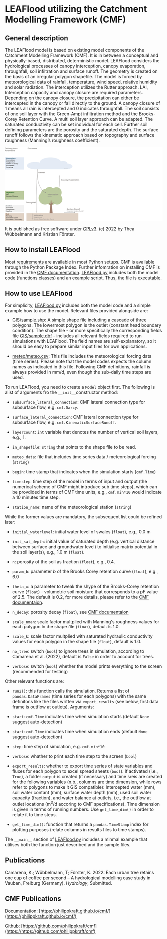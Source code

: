 # LEAFlood utilizing the Catchment Modelling Framework (CMF)

## General description

The LEAFlood model is based on existing model components of the Catchment Modelling Framework (CMF). It is in between a conceptual and physically-based, distributed, deterministic model.
LEAFlood considers the hydrological processes of canopy interception, canopy evaporation, throughfall, soil infiltration and surface runoff. The geometry is created on the basis of an irregular polygon shapefile. The model is forced by meteorological data of rainfall, temperature, wind speed, relative humidity and solar radiation. 
The interception utilizes the Rutter approach. LAI, Interception capacity and canopy closure are required parameters. Depending on the canopy closure, the precipitation can either be intercepted in the canopy or fall directly to the ground. A canopy closure of 1 means all rain is intercepted and 0 indicates throughfall. The soil consists of one soil layer with the Green-Ampt infiltration method and the Brooks-Corey Retention Curve. A multi soil layer approach can be adapted. The saturated conductivity can be set individual for each cell. Further soil defining parameters are the porosity and the saturated depth. The surface runoff follows the kinematic approach based on topography and surface roughness (Manning’s roughness coefficient).

![Overwiev](images/LEAFlood_Processes.png)

It is published as free software under [GPLv3](http://www.gnu.org/licenses/gpl.html). (c) 2022 by Thea Wübbelmann and Kristian Förster.

## How to install LEAFlood
Most [requirements](requirements.txt) are available in most Python setups. CMF is available through the Python Package Index. Further infomration on installing CMF is provided in the [CMF documentation](https://philippkraft.github.io/cmf/cmf_install.html). [LEAFlood.py](LEAFlood.py) includes both the model code (functions classes) and an example script. Thus, the file is executable.

## How to use LEAFlood
For simplicity, [LEAFlood.py](LEAFlood.py) includes both the model code and a simple example how to use the model. Relevant files provided alongside are:

* [GIS/sample.shp](GIS/sample.shp): A simple shape file including a cascade of three polygons. The lowermost polygon is the outlet (constant head boundary condition). The shape file - or more specifically the corresponding fields file [GIS/sample.dbf](GIS/sample.dbf) - includes all relevant fields required to run simulations with LEAFlood. The field names are self-explanatory, so it should be easy to prepare similar input files for own applications.

* [meteo/meteo.csv](meteo/meteo.csv): This file includes the meteorological forcing data (time series). Please note that the model codes expects the column names as indicated in this file. Following CMF definitions, rainfall is always provided in mm/d, even though the sub-daily time steps are used.

To run LEAFlood, you need to create a `Model` object first. The following is alist of arguments fro the `__init__`constructor method:

* `subsurface_lateral_connection`: CMF lateral connection type for subsurface flow, e.g. `cmf.Darcy`.

* `surface_lateral_connection`: CMF lateral connection type for subsurface flow, e.g. `cmf.KinematicSurfaceRunoff`.

* `layercount`: `int` variable that denotes the number of vertical soil layers, e.g., 1.

* `in_shapefile`: `string` that points to the shape file to be read.

* `meteo_data`: file that includes time series data / meteorological forcing (`string`)

* `begin`: time stamp that indicates when the simulation starts (`cmf.Time`)

* `timestep`: time step of the model in terms of input and output (the numerical scheme of CMF might introduce sub time steps), which can be provdided in terms of CMF time units, e.g., `cmf.min*10` would indicate a 10 minutes time step.

* `station_name`: name of the meteorological station (`string`)

While the former values are mandatory, the subsequent list could be refined later:

* `initial_waterlevel`: initial water level of swales (`float`), e.g., 0.0 m

* `init_sat_depth`: initial value of saturated depth (e.g. vertical distance between surface and groundwater level) to initialise matrix potential in the soil layer(s), e.g., 1.0 m (`float`).

* `n`: porosity of the soil as fraction (`float`), e.g., 0.4.

* `param_b`: parameter *b* of the Brooks Corey retention curve (`float`), e.g., 6.0

*  `theta_x`: a parameter to tweak the shype of the Brooks-Corey retention curve (`float`) - volumetric soil moisture that corresponds to a pF value of 2.5. The default is 0.2, for more details, please refer to the [CMF documentaion](https://philippkraft.github.io/cmf/classcmf_1_1upslope_1_1_brooks_corey_retention_curve.html).

* `n_decay`: porosity decay (`float`), see [CMF documentaion](https://philippkraft.github.io/cmf/classcmf_1_1upslope_1_1_brooks_corey_retention_curve.html)

* `scale_nman`: scale factor multplied with Manning's roughness values for each polygon in the shape file (`float`), default is 1.0.

* `scale_k`: scale factor multplied with saturated hydraulic conductivity values for each polygon in the shape file (`float`), default is 1.0.

* `no_tree`: switch (`bool`) to ignore trees in simulation, according to Camarena et al. (2022), default is `False` in order to account for trees.

* `verbose`: switch (`bool`) whether the model prints everything to the screen (recommended for testing)

Other relevant functions are:

* `run2()`: this function calls the simulation. Returns a list of `pandas.DataFrames` (time series for each polygons) with the same definitons like the files written via `export_results` (see below, first data frame is outflow at outlets). Arguments:

 * `start`: `cmf.Time` indicates time when simulation starts (default `None` suggest auto-detection)

 * `start`: `cmf.Time` indicates time when simulation ends (default `None` suggest auto-detection)

 * `step`: time step of simulation, e.g. `cmf.min*10`

 * `verbose`: whather to print each time step to the screen (`bool`)

 * `export_results`: whether to export time series of state variables and fluxes for each polygon to excel spread sheets (`bool`). If activated (i.e., `True`), a folder `output` is created (if necessary) and time sreis are created for the following variables (n.b., columns are time dimension, while rows refer to polygons to make it GIS compatible): Intercepted water (mm), soil water contant (mm), surface water depth (mm), used soil water capacity (fraction), and water balance at outlets, i.e., the outflow at outlet locations (m<sup>3</sup>/d accoring to CMF specifications). Time dimension is given in terms of running numbers. Use `get_time_dim()` in order to relate it to time steps. 

* `get_time_dim()`: function that returns a `pandas.TimeStamp` index for plotting purposes (relate columns in results files to time stamps).

The `__main__` section of [LEAFlood.py](LEAFlood.py) includes a minmal example that utilises both the function just described and the sample files.

## Publications
Camarena, K.; Wübbelmann, T; Förster, K. 2022: Each urban tree retains one cup of coffee per second – A hydrological modelling case study in Vauban, Freiburg (Germany). *Hydrology*, Submitted.

## CMF Publications
Documentation: [https://philippkraft.github.io/cmf/](https://philippkraft.github.io/cmf/)

Github: [https://github.com/philippkraft/cmf](https://https://github.com/philippkraft/cmf) 
